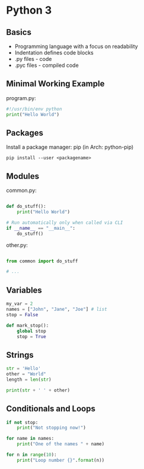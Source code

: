 # Python 3

## Basics

- Programming language with a focus on readability
- Indentation defines code blocks
- .py files - code
- .pyc files - compiled code

## Minimal Working Example

program.py:
```python
#!/usr/bin/env python
print("Hello World")
```

## Packages

Install a package manager: pip (in Arch: python-pip)

`pip install --user <packagename>`

## Modules
common.py:
```python

def do_stuff():
    print("Hello World")

# Run automatically only when called via CLI
if __name__ == "__main__":
    do_stuff()
```

other.py:
```python

from common import do_stuff

# ...
```

## Variables
```python
my_var = 2
names = ["John", "Jane", "Joe"] # list
stop = False

def mark_stop():
    global stop
    stop = True
```

## Strings
```python
str = 'Hello'
other = "World"
length = len(str)

print(str + ' ' + other)

```

## Conditionals and Loops
```python
if not stop:
    print("Not stopping now!")

for name in names:
    print("One of the names " + name)

for n in range(10):
    print("Loop number {}".format(n))
```

